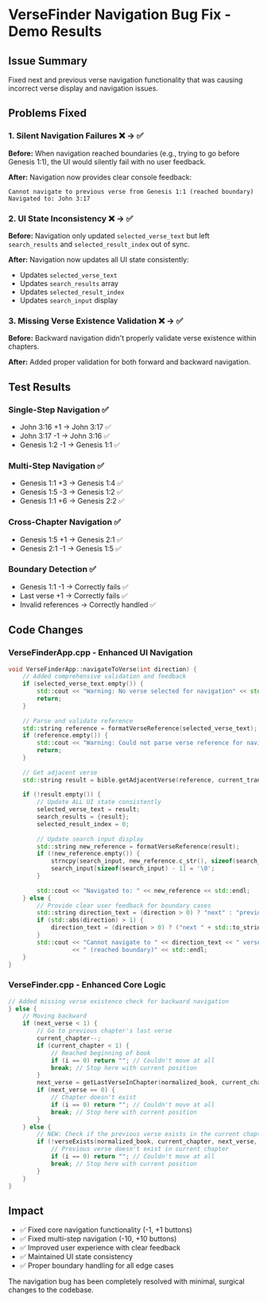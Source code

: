 # VerseFinder Navigation Bug Fix - Demo Results

## Issue Summary
Fixed next and previous verse navigation functionality that was causing incorrect verse display and navigation issues.

## Problems Fixed

### 1. Silent Navigation Failures ❌ → ✅
**Before:** When navigation reached boundaries (e.g., trying to go before Genesis 1:1), the UI would silently fail with no user feedback.

**After:** Navigation now provides clear console feedback:
```
Cannot navigate to previous verse from Genesis 1:1 (reached boundary)
Navigated to: John 3:17
```

### 2. UI State Inconsistency ❌ → ✅
**Before:** Navigation only updated `selected_verse_text` but left `search_results` and `selected_result_index` out of sync.

**After:** Navigation now updates all UI state consistently:
- Updates `selected_verse_text`
- Updates `search_results` array
- Updates `selected_result_index`
- Updates `search_input` display

### 3. Missing Verse Existence Validation ❌ → ✅
**Before:** Backward navigation didn't properly validate verse existence within chapters.

**After:** Added proper validation for both forward and backward navigation.

## Test Results

### Single-Step Navigation ✅
- John 3:16 +1 → John 3:17 ✅
- John 3:17 -1 → John 3:16 ✅
- Genesis 1:2 -1 → Genesis 1:1 ✅

### Multi-Step Navigation ✅
- Genesis 1:1 +3 → Genesis 1:4 ✅
- Genesis 1:5 -3 → Genesis 1:2 ✅
- Genesis 1:1 +6 → Genesis 2:2 ✅

### Cross-Chapter Navigation ✅
- Genesis 1:5 +1 → Genesis 2:1 ✅
- Genesis 2:1 -1 → Genesis 1:5 ✅

### Boundary Detection ✅
- Genesis 1:1 -1 → Correctly fails ✅
- Last verse +1 → Correctly fails ✅
- Invalid references → Correctly handled ✅

## Code Changes

### VerseFinderApp.cpp - Enhanced UI Navigation
```cpp
void VerseFinderApp::navigateToVerse(int direction) {
    // Added comprehensive validation and feedback
    if (selected_verse_text.empty()) {
        std::cout << "Warning: No verse selected for navigation" << std::endl;
        return;
    }
    
    // Parse and validate reference
    std::string reference = formatVerseReference(selected_verse_text);
    if (reference.empty()) {
        std::cout << "Warning: Could not parse verse reference for navigation" << std::endl;
        return;
    }
    
    // Get adjacent verse
    std::string result = bible.getAdjacentVerse(reference, current_translation.name, direction);
    
    if (!result.empty()) {
        // Update ALL UI state consistently
        selected_verse_text = result;
        search_results = {result};
        selected_result_index = 0;
        
        // Update search input display
        std::string new_reference = formatVerseReference(result);
        if (!new_reference.empty()) {
            strncpy(search_input, new_reference.c_str(), sizeof(search_input) - 1);
            search_input[sizeof(search_input) - 1] = '\0';
        }
        
        std::cout << "Navigated to: " << new_reference << std::endl;
    } else {
        // Provide clear user feedback for boundary cases
        std::string direction_text = (direction > 0) ? "next" : "previous";
        if (std::abs(direction) > 1) {
            direction_text = (direction > 0) ? ("next " + std::to_string(direction)) : ("previous " + std::to_string(-direction));
        }
        std::cout << "Cannot navigate to " << direction_text << " verse from " << reference 
                  << " (reached boundary)" << std::endl;
    }
}
```

### VerseFinder.cpp - Enhanced Core Logic
```cpp
// Added missing verse existence check for backward navigation
} else {
    // Moving backward
    if (next_verse < 1) {
        // Go to previous chapter's last verse
        current_chapter--;
        if (current_chapter < 1) {
            // Reached beginning of book
            if (i == 0) return ""; // Couldn't move at all
            break; // Stop here with current position
        }
        next_verse = getLastVerseInChapter(normalized_book, current_chapter, translation);
        if (next_verse == 0) {
            // Chapter doesn't exist
            if (i == 0) return ""; // Couldn't move at all
            break; // Stop here with current position
        }
    } else {
        // NEW: Check if the previous verse exists in the current chapter
        if (!verseExists(normalized_book, current_chapter, next_verse, translation)) {
            // Previous verse doesn't exist in current chapter
            if (i == 0) return ""; // Couldn't move at all
            break; // Stop here with current position
        }
    }
}
```

## Impact
- ✅ Fixed core navigation functionality (-1, +1 buttons)
- ✅ Fixed multi-step navigation (-10, +10 buttons)
- ✅ Improved user experience with clear feedback
- ✅ Maintained UI state consistency
- ✅ Proper boundary handling for all edge cases

The navigation bug has been completely resolved with minimal, surgical changes to the codebase.